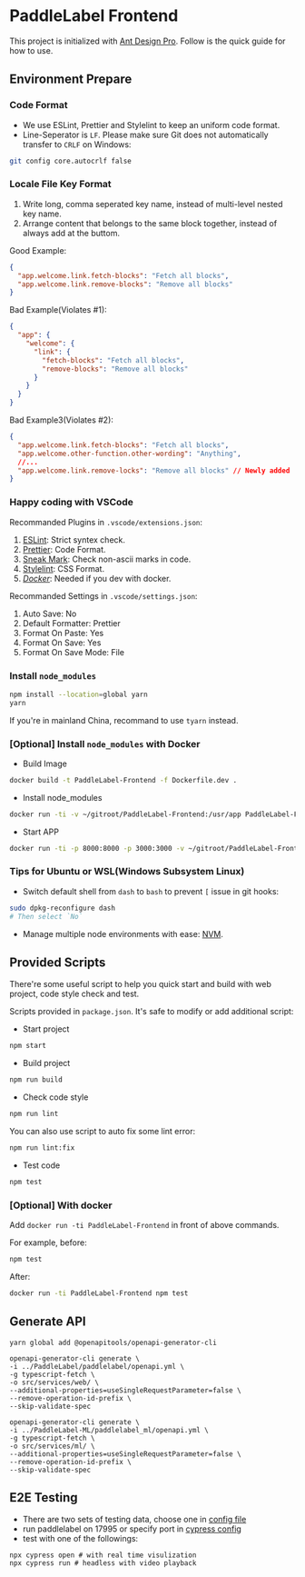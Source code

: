 # PaddleLabel Frontend

This project is initialized with [Ant Design Pro](https://pro.ant.design). Follow is the quick guide for how to use.

## Environment Prepare

### Code Format

- We use ESLint, Prettier and Stylelint to keep an uniform code format.
- Line-Seperator is `LF`. Please make sure Git does not automatically transfer to `CRLF` on Windows:

```bash
git config core.autocrlf false
```

### Locale File Key Format

1. Write long, comma seperated key name, instead of multi-level nested key name.
2. Arrange content that belongs to the same block together, instead of always add at the buttom.

Good Example:

```json
{
  "app.welcome.link.fetch-blocks": "Fetch all blocks",
  "app.welcome.link.remove-blocks": "Remove all blocks"
}
```

Bad Example(Violates #1):

```json
{
  "app": {
    "welcome": {
      "link": {
        "fetch-blocks": "Fetch all blocks",
        "remove-blocks": "Remove all blocks"
      }
    }
  }
}
```

Bad Example3(Violates #2):

```json
{
  "app.welcome.link.fetch-blocks": "Fetch all blocks",
  "app.welcome.other-function.other-wording": "Anything",
  //...
  "app.welcome.link.remove-locks": "Remove all blocks" // Newly added
}
```

### Happy coding with VSCode

Recommanded Plugins in `.vscode/extensions.json`:

1. [ESLint](dbaeumer.vscode-eslint): Strict syntex check.
1. [Prettier](esbenp.prettier-vscode): Code Format.
1. [Sneak Mark](wangzy.sneak-mark): Check non-ascii marks in code.
1. [Stylelint](stylelint.vscode-stylelint): CSS Format.
1. [_Docker_](ms-azuretools.vscode-docker): Needed if you dev with docker.

Recommanded Settings in `.vscode/settings.json`:

1. Auto Save: No
1. Default Formatter: Prettier
1. Format On Paste: Yes
1. Format On Save: Yes
1. Format On Save Mode: File

### Install `node_modules`

```bash
npm install --location=global yarn
yarn
```

If you're in mainland China, recommand to use `tyarn` instead.

### [Optional] Install `node_modules` with Docker

- Build Image

```bash
docker build -t PaddleLabel-Frontend -f Dockerfile.dev .
```

- Install node_modules

```bash
docker run -ti -v ~/gitroot/PaddleLabel-Frontend:/usr/app PaddleLabel-Frontend yarn
```

- Start APP

```bash
docker run -ti -p 8000:8000 -p 3000:3000 -v ~/gitroot/PaddleLabel-Frontend:/usr/app npm start --name PaddleLabel-Frontend
```

### Tips for Ubuntu or WSL(Windows Subsystem Linux)

- Switch default shell from `dash` to `bash` to prevent `[` issue in git hooks:

```bash
sudo dpkg-reconfigure dash
# Then select `No`
```

- Manage multiple node environments with ease: [NVM](https://github.com/nvm-sh/nvm).

## Provided Scripts

There're some useful script to help you quick start and build with web project, code style check and test.

Scripts provided in `package.json`. It's safe to modify or add additional script:

- Start project

```bash
npm start
```

- Build project

```bash
npm run build
```

- Check code style

```bash
npm run lint
```

You can also use script to auto fix some lint error:

```bash
npm run lint:fix
```

- Test code

```bash
npm test
```

### [Optional] With docker

Add `docker run -ti PaddleLabel-Frontend` in front of above commands.

For example, before:

```bash
npm test
```

After:

```bash
docker run -ti PaddleLabel-Frontend npm test
```

## Generate API

```shell
yarn global add @openapitools/openapi-generator-cli
```

```shell
openapi-generator-cli generate \
-i ../PaddleLabel/paddlelabel/openapi.yml \
-g typescript-fetch \
-o src/services/web/ \
--additional-properties=useSingleRequestParameter=false \
--remove-operation-id-prefix \
--skip-validate-spec

openapi-generator-cli generate \
-i ../PaddleLabel-ML/paddlelabel_ml/openapi.yml \
-g typescript-fetch \
-o src/services/ml/ \
--additional-properties=useSingleRequestParameter=false \
--remove-operation-id-prefix \
--skip-validate-spec

```

## E2E Testing

- There are two sets of testing data, choose one in [config file](./cypress/support/config.ts)
- run paddlelabel on 17995 or specify port in [cypress config](./cypress.config.ts)
- test with one of the followings:

```shell
npx cypress open # with real time visulization
npx cypress run # headless with video playback
```
